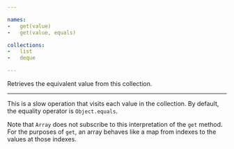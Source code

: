```yaml
---

names:
-   get(value)
-   get(value, equals)

collections:
-   list
-   deque

---
```


Retrieves the equivalent value from this collection.

---

This is a slow operation that visits each value in the collection.
By default, the equality operator is `Object.equals`.

Note that `Array` does not subscribe to this interpretation of the `get` method.
For the purposes of `get`, an array behaves like a map from indexes to the
values at those indexes.

